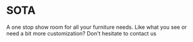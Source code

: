 # SOTA
A one stop show room for all your furniture needs. Like what you see or need a bit more customization? Don't hesitate to contact us 
